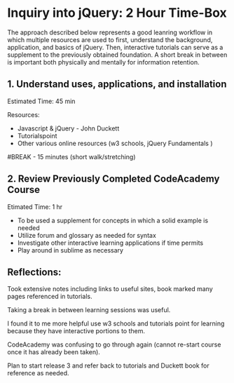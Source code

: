 # Inquiry into jQuery: 2 Hour Time-Box 

The approach described below represents a good leanring workflow in which multiple resources are used to first, understand the background, application, and basics of jQuery. Then, interactive tutorials can serve as a supplement to the previously obtained foundation. A short break in between is important both physically and mentally for information retention. 

## 1. Understand uses, applications, and installation

Estimated Time: 45 min

Resources:
* Javascript & jQuery - John Duckett
* Tutorialspoint
* Other various online resources (w3 schools, jQuery Fundamentals )


#BREAK - 15 minutes (short walk/stretching)

## 2. Review Previously Completed CodeAcademy Course

Etimated Time: 1 hr 

* To be used a supplement for concepts in which a solid example is needed 
* Utilize forum and glossary as needed for syntax 
* Investigate other interactive learning applications if time permits 
* Play around in sublime as necessary 



## Reflections:

Took extensive notes including links to useful sites, book marked many pages referenced in tutorials. 

Taking a break in between learning sessions was useful.

I found it to me more helpful use w3 schools and tutorials point for learning because they have interactive portions to them.

CodeAcademy was confusing to go through again (cannot re-start course once it has already been taken).

Plan to start release 3 and refer back to tutorials and Duckett book for reference as needed.
